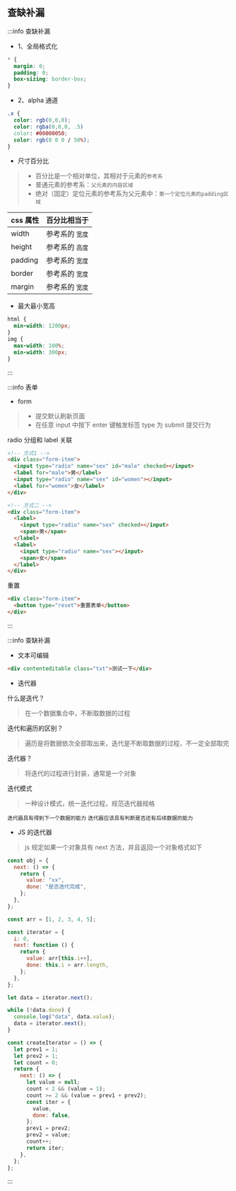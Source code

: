 ## 查缺补漏

:::info 查缺补漏

- 1、全局格式化

```css
* {
  margin: 0;
  padding: 0;
  box-sizing: border-box;
}
```

- 2、alpha 通道

```css
.x {
  color: rgb(0,0,0);
  color: rgba(0,0,0, .5)
  color: #00000050;
  color: rgb(0 0 0 / 50%);
}
```

- 尺寸百分比

> - 百分比是一个相对单位，其相对于元素的`参考系`
> - 普通元素的参考系：`父元素的内容区域`
> - 绝对（固定）定位元素的参考系为父元素中：`第一个定位元素的padding区域`

| css 属性 | 百分比相当于    |
| -------- | --------------- |
| width    | 参考系的 `宽度` |
| height   | 参考系的 `高度` |
| padding  | 参考系的 `宽度` |
| border   | 参考系的 `宽度` |
| margin   | 参考系的 `宽度` |

- 最大最小宽高

```css
html {
  min-width: 1200px;
}
img {
  max-width: 100%;
  min-width: 300px;
}
```

:::

:::info 表单

- form

> - 提交默认刷新页面
> - 在任意 input 中按下 enter 键触发标签 type 为 submit 提交行为

radio 分组和 label 关联

```html
<!-- 方式1 -->
<div class="form-item">
  <input type="radio" name="sex" id="male" checked></input>
  <label for="male">男</label>
  <input type="radio" name="sex" id="women"></input>
  <label for="women">女</label>
</div>

<!-- 方式二 -->
<div class="form-item">
  <label>
    <input type="radio" name="sex" checked></input>
    <span>男</span>
  </label>
  <label>
    <input type="radio" name="sex"></input>
    <span>女</span>
  </label>
</div>
```

重置

```html
<div class="form-item">
  <button type="reset">重置表单</button>
</div>
```

:::

:::info 查缺补漏

- 文本可编辑

```html
<div contenteditable class="txt">测试一下</div>
```

- 迭代器

什么是迭代？

> 在一个数据集合中，不断取数据的过程

迭代和遍历的区别？

> 遍历是将数据依次全部取出来，迭代是不断取数据的过程，不一定全部取完

迭代器？

> 将迭代的过程进行封装，通常是一个对象

迭代模式

> 一种设计模式，统一迭代过程，规范迭代器规格

`迭代器具有得到下一个数据的能力`
`迭代器应该具有判断是否还有后续数据的能力`

- JS 的迭代器

> js 规定如果一个对象具有 next 方法，并且返回一个对象格式如下

```js
const obj = {
  next: () => {
    return {
      value: "xx",
      done: "是否迭代完成",
    };
  },
};
```

```js
const arr = [1, 2, 3, 4, 5];

const iterator = {
  i: 0,
  next: function () {
    return {
      value: arr[this.i++],
      done: this.i > arr.length,
    };
  },
};

let data = iterator.next();

while (!data.done) {
  console.log("data", data.value);
  data = iterator.next();
}
```

```js
const createIterator = () => {
  let prev1 = 1;
  let prev2 = 1;
  let count = 0;
  return {
    next: () => {
      let value = null;
      count < 2 && (value = 1);
      count >= 2 && (value = prev1 + prev2);
      const iter = {
        value,
        done: false,
      };
      prev1 = prev2;
      prev2 = value;
      count++;
      return iter;
    },
  };
};
```

:::
